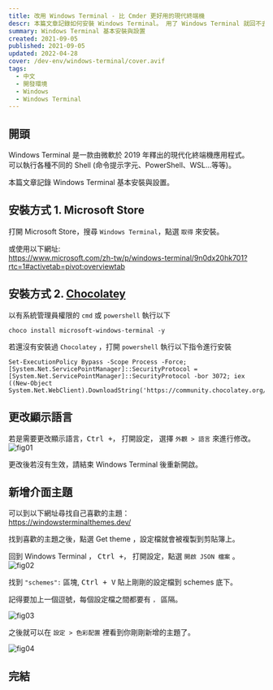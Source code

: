 ```yaml
---
title: 改用 Windows Terminal - 比 Cmder 更好用的現代終端機
descr: 本篇文章記錄如何安裝 Windows Terminal。 用了 Windows Terminal 就回不去 Cmder 了。 Windows Terminal 是一款由微軟於 2019 年釋出的現代化終端機應用程式，可以執行各種不同的 Shell。
summary: Windows Terminal 基本安裝與設置
created: 2021-09-05
published: 2021-09-05
updated: 2022-04-28
cover: /dev-env/windows-terminal/cover.avif
tags:
  - 中文
  - 開發環境
  - Windows
  - Windows Terminal
---
```


## 開頭

Windows Terminal 是一款由微軟於 2019 年釋出的現代化終端機應用程式。  
可以執行各種不同的 Shell (命令提示字元、PowerShell、WSL...等等)。

本篇文章記錄 Windows Terminal 基本安裝與設置。

## 安裝方式 1. Microsoft Store

打開 Microsoft Store，搜尋 `Windows Terminal`，點選 `取得` 來安裝。

或使用以下網址:  
https://www.microsoft.com/zh-tw/p/windows-terminal/9n0dx20hk701?rtc=1#activetab=pivot:overviewtab

## 安裝方式 2. [Chocolatey](https://chocolatey.org/install)

以有系統管理員權限的 `cmd` 或 `powershell` 執行以下

```shell
choco install microsoft-windows-terminal -y
```

若還沒有安裝過 `Chocolatey` ，打開 `powershell` 執行以下指令進行安裝

```shell
Set-ExecutionPolicy Bypass -Scope Process -Force; [System.Net.ServicePointManager]::SecurityProtocol = [System.Net.ServicePointManager]::SecurityProtocol -bor 3072; iex ((New-Object System.Net.WebClient).DownloadString('https://community.chocolatey.org/install.ps1'))
```

## 更改顯示語言

若是需要更改顯示語言，<kbd>Ctrl +，</kbd> 打開設定， 選擇 `外觀 > 語言` 來進行修改。
![fig01](windows-terminal/fig01.avif)

更改後若沒有生效，請結束 Windows Terminal 後重新開啟。

## 新增介面主題

可以到以下網址尋找自己喜歡的主題：  
https://windowsterminalthemes.dev/

找到喜歡的主題之後，點選 Get theme ，設定檔就會被複製到剪貼簿上。

回到 Windows Terminal ， <kbd>Ctrl +，</kbd> 打開設定，點選 `開啟 JSON 檔案` 。
![fig02](windows-terminal/fig02.avif)

找到 `"schemes":` 區塊, <kbd>Ctrl + V</kbd> 貼上剛剛的設定檔到 schemes 底下。  

記得要加上一個逗號，每個設定檔之間都要有 `，` 區隔。

![fig03](windows-terminal/fig03.avif)

之後就可以在 `設定 > 色彩配置` 裡看到你剛剛新增的主題了。

![fig04](windows-terminal/fig04.avif)

## 完結
